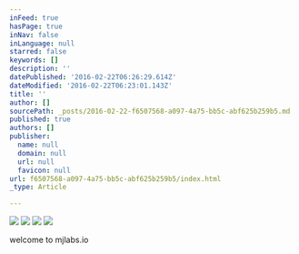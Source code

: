 ```yaml
---
inFeed: true
hasPage: true
inNav: false
inLanguage: null
starred: false
keywords: []
description: ''
datePublished: '2016-02-22T06:26:29.614Z'
dateModified: '2016-02-22T06:23:01.143Z'
title: ''
author: []
sourcePath: _posts/2016-02-22-f6507568-a097-4a75-bb5c-abf625b259b5.md
published: true
authors: []
publisher:
  name: null
  domain: null
  url: null
  favicon: null
url: f6507568-a097-4a75-bb5c-abf625b259b5/index.html
_type: Article

---
```

![](https://s3-us-west-2.amazonaws.com/the-grid-img/p/23f8fb52d13b70de64d543dd3fba155756c88918.jpg)
![](https://s3-us-west-2.amazonaws.com/the-grid-img/p/7ac87719cc4f1a860977ccf8fdbbb498f28140c5.jpg)
![](https://s3-us-west-2.amazonaws.com/the-grid-img/p/8441ad2fa85f1c106bc1c082ff64e241ba33daac.jpg)
![](https://s3-us-west-2.amazonaws.com/the-grid-img/p/8a9d9e5c8ed2711bb6b649fd7a708f17fed66a48.jpg)

welcome to mjlabs.io